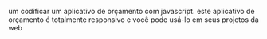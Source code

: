 um codificar um aplicativo de orçamento com javascript. este aplicativo de orçamento é totalmente responsivo e você pode usá-lo em seus projetos da web
